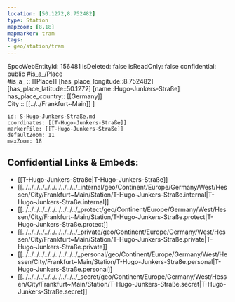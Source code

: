 ```yaml
---
location: [50.1272,8.752482] 
type: Station 
mapzoom: [8,18] 
mapmarker: tram 
tags:
- geo/station/tram
---
```

SpocWebEntityId: 156481
isDeleted: false
isReadOnly: false
confidential: public
#is_a_/Place  
#is_a_ :: [[Place]] 
[has_place_longitude::8.752482] 
[has_place_latitude::50.1272] 
[name::Hugo-Junkers-Straße] 
has_place_country:: [[Germany]]  
City :: [[../../Frankfurt~Main]] ] 


```leaflet
id: S-Hugo-Junkers-Straße.md
coordinates: [[T-Hugo-Junkers-Straße]] 
markerFile: [[T-Hugo-Junkers-Straße]] 
defaultZoom: 11 
maxZoom: 18
```


## Confidential Links & Embeds: 
- [[T-Hugo-Junkers-Straße|T-Hugo-Junkers-Straße]] 
- [[../../../../../../../../../../_internal/geo/Continent/Europe/Germany/West/Hessen/City/Frankfurt~Main/Station/T-Hugo-Junkers-Straße.internal|T-Hugo-Junkers-Straße.internal]] 
- [[../../../../../../../../../../_protect/geo/Continent/Europe/Germany/West/Hessen/City/Frankfurt~Main/Station/T-Hugo-Junkers-Straße.protect|T-Hugo-Junkers-Straße.protect]] 
- [[../../../../../../../../../../_private/geo/Continent/Europe/Germany/West/Hessen/City/Frankfurt~Main/Station/T-Hugo-Junkers-Straße.private|T-Hugo-Junkers-Straße.private]] 
- [[../../../../../../../../../../_personal/geo/Continent/Europe/Germany/West/Hessen/City/Frankfurt~Main/Station/T-Hugo-Junkers-Straße.personal|T-Hugo-Junkers-Straße.personal]] 
- [[../../../../../../../../../../_secret/geo/Continent/Europe/Germany/West/Hessen/City/Frankfurt~Main/Station/T-Hugo-Junkers-Straße.secret|T-Hugo-Junkers-Straße.secret]] 
